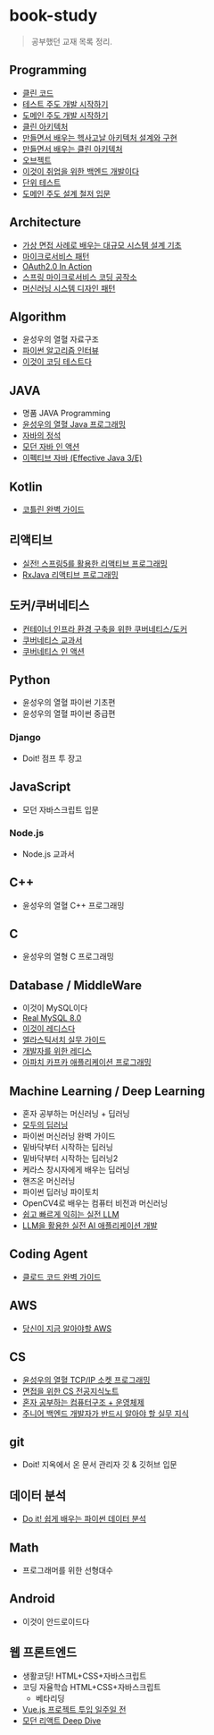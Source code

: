# book-study

> 공부했던 교재 목록 정리.

## Programming

- [클린 코드](./books/클린_코드)
- [테스트 주도 개발 시작하기](./books/테스트_주도_개발_시작하기)
- [도메인 주도 개발 시작하기](./books/도메인_주도_개발_시작하기)
- [클린 아키텍처](./books/클린%20아키텍처)
- [만들면서 배우는 헥사고날 아키텍처 설계와 구현](/books/만들면서%20배우는%20헥사고날%20아키텍처)
- [만들면서 배우는 클린 아키텍처](./books/만들면서%20배우는%20클린%20아키텍처)
- [오브젝트](./books/오브젝트)
- [이것이 취업을 위한 백엔드 개발이다](./books/이것이%20취업을%20위한%20백엔드%20개발이다)
- [단위 테스트](./books/단위%20테스트)
- [도메인 주도 설계 철저 입문](./books/도메인%20주도%20설계%20철저%20입문/)

## Architecture

- [가상 면접 사례로 배우는 대규모 시스템 설계 기초](books/가상%20면접%20사례로%20배우는%20대규모%20시스템%20설계%20기초)
- [마이크로서비스 패턴](books/마이크로서비스%20패턴)
- [OAuth2.0 In Action](./books/OAuth2_In_Action)
- [스프링 마이크로서비스 코딩 공작소](./books/스프링%20마이크로서비스%20코딩%20공작소)
- [머신러닝 시스템 디자인 패턴](./books/머신러닝%20시스템%20디자인%20패턴)

## Algorithm

- 윤성우의 열혈 자료구조
- [파이썬 알고리즘 인터뷰](https://github.com/Cho-D-YoungRae/AlgorithmStudy/tree/main/leetcode)
- [이것이 코딩 테스트다](./books/이것이_코딩_테스트다)

## JAVA

- 명품 JAVA Programming
- [윤성우의 열혈 Java 프로그래밍](./books/윤성우의_열혈_Java_프로그래밍)
- [자바의 정석](./books/자바의_정석)
- [모던 자바 인 액션](./books/모던_자바_인_액션)
- [이펙티브 자바 (Effective Java 3/E)](./books/이펙티브_자바_3E)

## Kotlin

- [코틀린 완벽 가이드](./books/%EC%BD%94%ED%8B%80%EB%A6%B0_%EC%99%84%EB%B2%BD_%EA%B0%80%EC%9D%B4%EB%93%9C)

## 리액티브

- [실전! 스프링5를 활용한 리액티브 프로그래밍](./books/실전_스프링5를_활용한_리액티브_프로그래밍)
- [RxJava 리액티브 프로그래밍](./books/RxJava_리액티브_프로그래밍)

## 도커/쿠버네티스

- [컨테이너 인프라 환경 구축을 위한 쿠버네티스/도커](./books/%EC%BB%A8%ED%85%8C%EC%9D%B4%EB%84%88_%EC%9D%B8%ED%94%84%EB%9D%BC_%ED%99%98%EA%B2%BD_%EA%B5%AC%EC%B6%95%EC%9D%84_%EC%9C%84%ED%95%9C_%EC%BF%A0%EB%B2%84%EB%84%A4%ED%8B%B0%EC%8A%A4_%EB%8F%84%EC%BB%A4)
- [쿠버네티스 교과서](./books/쿠버네티스_교과서)
- [쿠버네티스 인 액션](./books/쿠버네티스_인_액션)

## Python

- 윤성우의 열혈 파이썬 기초편
- 윤성우의 열혈 파이썬 중급편

### Django

- Doit! 점프 투 장고

## JavaScript

- 모던 자바스크립트 입문

### Node.js

- Node.js 교과서

## C++

- 윤성우의 열혈 C++ 프로그래밍

## C

- 윤성우의 열형 C 프로그래밍

## Database / MiddleWare

- 이것이 MySQL이다
- [Real MySQL 8.0](./books/Real_MySQL)
- [이것이 레디스다](./books/%EC%9D%B4%EA%B2%83%EC%9D%B4_%EB%A0%88%EB%94%94%EC%8A%A4%EB%8B%A4)
- [엘라스틱서치 실무 가이드](./books/엘라스틱서치_실무_가이드)
- [개발자를 위한 레디스](./books/개발자를%20위한%20레디스)
- [아파치 카프카 애플리케이션 프로그래밍](./books/아파치%20카프카%20애플리케이션%20프로그래밍)

## Machine Learning / Deep Learning

- 혼자 공부하는 머신러닝 + 딥러닝
- [모두의 딥러닝](/books/모두의_딥러닝)
- 파이썬 머신러닝 완벽 가이드
- 밑바닥부터 시작하는 딥러닝
- 밑바닥부터 시작하는 딥러닝2
- 케라스 창시자에게 배우는 딥러닝
- 핸즈온 머신러닝
- 파이썬 딥러닝 파이토치
- OpenCV4로 배우는 컴퓨터 비전과 머신러닝
- [쉽고 빠르게 익히는 실전 LLM](./books/쉽고%20빠르게%20익히는%20실전%20LLM/)
- [LLM을 활용한 실전 AI 애플리케이션 개발](./books/LLM을%20활용한%20실전%20AI%20애플리케이션%20개발/)

## Coding Agent

- [클로드 코드 완벽 가이드](./books/클로드%20코드%20완벽%20가이드/)

## AWS

- [당신이 지금 알아야할 AWS](./books/당신이_지금_알아야할_AWS)

## CS

- [윤성우의 열혈 TCP/IP 소켓 프로그래밍](./books/윤성우의_열혈_TCPIP_소켓_프로그래밍)
- [면접을 위한 CS 전공지식노트](./books/면접을_위한_CS_전공지식노트)
- [혼자 공부하는 컴퓨터구조 + 운영체제](./books/혼자_공부하는_컴퓨터구조_운영체제)
- [주니어 백엔드 개발자가 반드시 알아야 할 실무 지식](./books/주니어%20백엔드%20개발자가%20반드시%20알아야%20할%20실무%20지식/)

## git

- Doit! 지옥에서 온 문서 관리자 깃 & 깃허브 입문

## 데이터 분석

- [Do it! 쉽게 배우는 파이썬 데이터 분석](./books/Do%20it!%20쉽게%20배우는%20파이썬%20데이터%20분석)

## Math

- 프로그래머를 위한 선형대수

## Android

- 이것이 안드로이드다

## 웹 프론트엔드

- 생활코딩! HTML+CSS+자바스크립트
- 코딩 자율학습 HTML+CSS+자바스크립트
  - 베타리딩
- [Vue.js 프로젝트 투입 일주일 전](books/Vue_js_%ED%94%84%EB%A1%9C%EC%A0%9D%ED%8A%B8_%ED%88%AC%EC%9E%85_%EC%9D%BC%EC%A3%BC%EC%9D%BC_%EC%A0%84)
- [모던 리액트 Deep Dive](./books/모던%20리액트%20Deep%20Dive)
